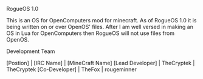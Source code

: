 RogueOS 1.0

This is an OS for OpenComputers mod for minecraft. As of RogueOS 1.0 it is being written
on or over OpenOS' files. After I am well versed in making an OS in Lua for OpenComputers
then RogueOS will not use files from OpenOS.

Development Team

[Postion]        | [IRC Name] | [MineCraft Name]
[Lead Developer] | TheCryptek | TheCryptek
[Co-Developer]   | TheFox     | rougeminner
